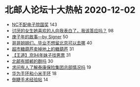 # 北邮人论坛十大热帖 2020-12-02

- [NC不配电子院国奖](https://bbs.byr.cn/article/Picture/3269076) 143
- [讨厌的女生她喜欢的人向我表白了，我该答应吗？](https://bbs.byr.cn/article/Feeling/3160097) 98
- [庚子年的故事—by Signer](https://bbs.byr.cn/article/WorkLife/1156700) 50
- [哥哥姐姐们，毕业不想留北京可以去哪](https://bbs.byr.cn/article/Shanxi/210793) 40
- [超市糖葫芦卖掉地上的糖葫芦](https://bbs.byr.cn/article/Food/509221) 31
- [【王道】京94年妹子找男票](https://bbs.byr.cn/article/Friends/1979332) 31
- [北邮有邯郸的群吗](https://bbs.byr.cn/article/Hebei/249208) 30
- [求问有人了解泰康保险集团总部情况吗](https://bbs.byr.cn/article/Job/2116026) 19
- [华为手环和小米手环](https://bbs.byr.cn/article/Talking/6244398) 18
- [倒睫手术经验帖](https://bbs.byr.cn/article/Health/222632) 14


